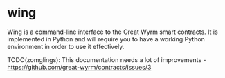 # wing

Wing is a command-line interface to the Great Wyrm smart contracts. It is implemented in Python and
will require you to have a working Python environment in order to use it effectively.

TODO(zomglings): This documentation needs a lot of improvements - https://github.com/great-wyrm/contracts/issues/3
